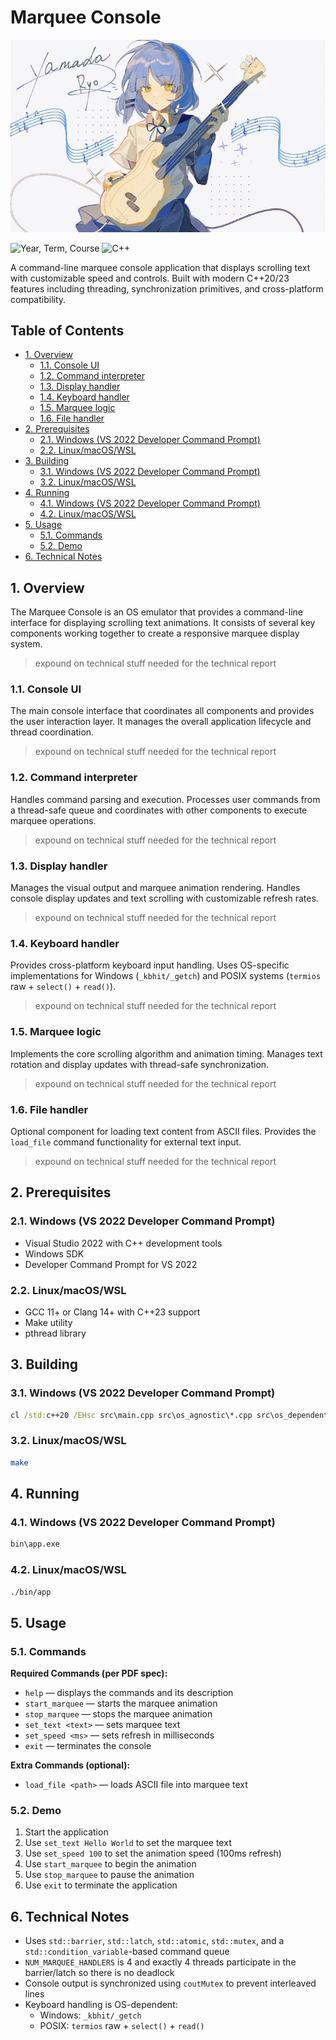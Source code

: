# Marquee Console <!-- omit from toc -->

![title](./assets/readme/title.jpg)

<!-- Refer to https://shields.io/badges for usage -->

![Year, Term, Course](https://img.shields.io/badge/AY2526--T1-CSOPESY-blue) ![C++](https://img.shields.io/badge/C++-%2300599C.svg?logo=c%2B%2B&logoColor=white)

A command-line marquee console application that displays scrolling text with customizable speed and controls. Built with modern C++20/23 features including threading, synchronization primitives, and cross-platform compatibility.

## Table of Contents <!-- omit from toc -->

- [1. Overview](#1-overview)
  - [1.1. Console UI](#11-console-ui)
  - [1.2. Command interpreter](#12-command-interpreter)
  - [1.3. Display handler](#13-display-handler)
  - [1.4. Keyboard handler](#14-keyboard-handler)
  - [1.5. Marquee logic](#15-marquee-logic)
  - [1.6. File handler](#16-file-handler)
- [2. Prerequisites](#2-prerequisites)
  - [2.1. Windows (VS 2022 Developer Command Prompt)](#21-windows-vs-2022-developer-command-prompt)
  - [2.2. Linux/macOS/WSL](#22-linuxmacoswsl)
- [3. Building](#3-building)
  - [3.1. Windows (VS 2022 Developer Command Prompt)](#31-windows-vs-2022-developer-command-prompt)
  - [3.2. Linux/macOS/WSL](#32-linuxmacoswsl)
- [4. Running](#4-running)
  - [4.1. Windows (VS 2022 Developer Command Prompt)](#41-windows-vs-2022-developer-command-prompt)
  - [4.2. Linux/macOS/WSL](#42-linuxmacoswsl)
- [5. Usage](#5-usage)
  - [5.1. Commands](#51-commands)
  - [5.2. Demo](#52-demo)
- [6. Technical Notes](#6-technical-notes)

## 1. Overview

The Marquee Console is an OS emulator that provides a command-line interface for displaying scrolling text animations. It consists of several key components working together to create a responsive marquee display system.

> expound on technical stuff needed for the technical report

### 1.1. Console UI

The main console interface that coordinates all components and provides the user interaction layer. It manages the overall application lifecycle and thread coordination.

> expound on technical stuff needed for the technical report

### 1.2. Command interpreter

Handles command parsing and execution. Processes user commands from a thread-safe queue and coordinates with other components to execute marquee operations.

> expound on technical stuff needed for the technical report

### 1.3. Display handler

Manages the visual output and marquee animation rendering. Handles console display updates and text scrolling with customizable refresh rates.

> expound on technical stuff needed for the technical report

### 1.4. Keyboard handler

Provides cross-platform keyboard input handling. Uses OS-specific implementations for Windows (`_kbhit/_getch`) and POSIX systems (`termios` raw + `select()` + `read()`).

> expound on technical stuff needed for the technical report

### 1.5. Marquee logic

Implements the core scrolling algorithm and animation timing. Manages text rotation and display updates with thread-safe synchronization.

> expound on technical stuff needed for the technical report

### 1.6. File handler

Optional component for loading text content from ASCII files. Provides the `load_file` command functionality for external text input.

> expound on technical stuff needed for the technical report

## 2. Prerequisites

### 2.1. Windows (VS 2022 Developer Command Prompt)

- Visual Studio 2022 with C++ development tools
- Windows SDK
- Developer Command Prompt for VS 2022

### 2.2. Linux/macOS/WSL

- GCC 11+ or Clang 14+ with C++23 support
- Make utility
- pthread library

## 3. Building

### 3.1. Windows (VS 2022 Developer Command Prompt)

```bat
cl /std:c++20 /EHsc src\main.cpp src\os_agnostic\*.cpp src\os_dependent\*.cpp /Fe:bin\app.exe
```

### 3.2. Linux/macOS/WSL

```bash
make
```

## 4. Running

### 4.1. Windows (VS 2022 Developer Command Prompt)

```bat
bin\app.exe
```

### 4.2. Linux/macOS/WSL

```bash
./bin/app
```

## 5. Usage

### 5.1. Commands

**Required Commands (per PDF spec):**

- `help` — displays the commands and its description
- `start_marquee` — starts the marquee animation
- `stop_marquee` — stops the marquee animation
- `set_text <text>` — sets marquee text
- `set_speed <ms>` — sets refresh in milliseconds
- `exit` — terminates the console

**Extra Commands (optional):**

- `load_file <path>` — loads ASCII file into marquee text

### 5.2. Demo

1. Start the application
2. Use `set_text Hello World` to set the marquee text
3. Use `set_speed 100` to set the animation speed (100ms refresh)
4. Use `start_marquee` to begin the animation
5. Use `stop_marquee` to pause the animation
6. Use `exit` to terminate the application

## 6. Technical Notes

- Uses `std::barrier`, `std::latch`, `std::atomic`, `std::mutex`, and a `std::condition_variable`-based command queue
- `NUM_MARQUEE_HANDLERS` is 4 and exactly 4 threads participate in the barrier/latch so there is no deadlock
- Console output is synchronized using `coutMutex` to prevent interleaved lines
- Keyboard handling is OS-dependent:
  - Windows: `_kbhit/_getch`
  - POSIX: `termios` raw + `select()` + `read()`
